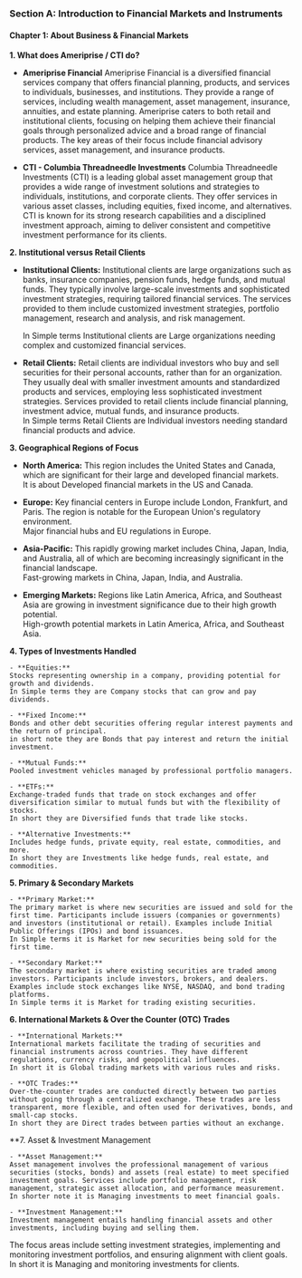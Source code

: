 
### Section A: Introduction to Financial Markets and Instruments

#### Chapter 1: About Business & Financial Markets

**1. What does Ameriprise / CTI do?**
  - **Ameriprise Financial**
    Ameriprise Financial is a diversified financial services company that offers financial planning, products, and services to individuals, 
    businesses, and institutions. They provide a range of services, including wealth management, asset management, insurance, annuities, 
    and estate planning. Ameriprise caters to both retail and institutional clients, focusing on helping them achieve 
    their financial goals through personalized advice and a broad range of financial products. 
    The key areas of their focus include financial advisory services, asset management, and insurance products.
    
  - **CTI - Columbia Threadneedle Investments**
    Columbia Threadneedle Investments (CTI) is a leading global asset management group 
    that provides a wide range of investment solutions and strategies to individuals, institutions, and corporate clients. 
    They offer services in various asset classes, including equities, fixed income, and alternatives. 
    CTI is known for its strong research capabilities and a disciplined investment approach, 
    aiming to deliver consistent and competitive investment performance for its clients.


**2. Institutional versus Retail Clients**

  - **Institutional Clients:**
	  Institutional clients are large organizations such as banks, insurance companies, pension funds, hedge funds, and mutual funds.
    They typically involve large-scale investments and sophisticated investment strategies, requiring tailored financial services.
    The services provided to them include customized investment strategies, portfolio management, research and analysis, and risk management.  

	  In Simple terms Institutional clients are Large organizations needing complex and customized financial services.

  - **Retail Clients:**
  	Retail clients are individual investors who buy and sell securities for their personal accounts, rather than for an organization.
    They usually deal with smaller investment amounts and standardized products and services, employing less sophisticated
    investment strategies. Services provided to retail clients include financial planning, investment advice, mutual funds, and insurance products.  
	  In Simple terms Retail Clients are Individual investors needing standard financial products and advice.

**3. Geographical Regions of Focus**

  - **North America:**
	  This region includes the United States and Canada, which are significant for their large and developed financial markets.  
	  It is about Developed financial markets in the US and Canada.

  - **Europe:**
	  Key financial centers in Europe include London, Frankfurt, and Paris. The region is notable for the European Union's regulatory environment.  
  	Major financial hubs and EU regulations in Europe.

  - **Asia-Pacific:**
	  This rapidly growing market includes China, Japan, India, and Australia, all of which are becoming increasingly significant in the financial landscape.  
    Fast-growing markets in China, Japan, India, and Australia.

  - **Emerging Markets:**
	  Regions like Latin America, Africa, and Southeast Asia are growing in investment significance due to their high growth potential.  
    High-growth potential markets in Latin America, Africa, and Southeast Asia.

**4. Types of Investments Handled**

	- **Equities:**
	Stocks representing ownership in a company, providing potential for growth and dividends.  
	In Simple terms they are Company stocks that can grow and pay dividends.

	- **Fixed Income:**
	Bonds and other debt securities offering regular interest payments and the return of principal.  
	in short note they are Bonds that pay interest and return the initial investment.

	- **Mutual Funds:**
	Pooled investment vehicles managed by professional portfolio managers.  

	- **ETFs:**
	Exchange-traded funds that trade on stock exchanges and offer diversification similar to mutual funds but with the flexibility of stocks.  
	In short they are Diversified funds that trade like stocks.

	- **Alternative Investments:**
	Includes hedge funds, private equity, real estate, commodities, and more.  
	In short they are Investments like hedge funds, real estate, and commodities.

**5. Primary & Secondary Markets**

	- **Primary Market:**
	The primary market is where new securities are issued and sold for the first time. Participants include issuers (companies or governments) and investors (institutional or retail). Examples include Initial Public Offerings (IPOs) and bond issuances.  
	In Simple terms it is Market for new securities being sold for the first time.

	- **Secondary Market:**
	The secondary market is where existing securities are traded among investors. Participants include investors, brokers, and dealers. Examples include stock exchanges like NYSE, NASDAQ, and bond trading platforms.  
	In Simple terms it is Market for trading existing securities.

**6. International Markets & Over the Counter (OTC) Trades**

	- **International Markets:**
	International markets facilitate the trading of securities and financial instruments across countries. They have different regulations, currency risks, and geopolitical influences.  
	In short it is Global trading markets with various rules and risks.

	- **OTC Trades:**
	Over-the-counter trades are conducted directly between two parties without going through a centralized exchange. These trades are less transparent, more flexible, and often used for derivatives, bonds, and small-cap stocks.  
	In short they are Direct trades between parties without an exchange.

**7. Asset & Investment Management

	- **Asset Management:**
	Asset management involves the professional management of various securities (stocks, bonds) and assets (real estate) to meet specified investment goals. Services include portfolio management, risk management, strategic asset allocation, and performance measurement.  
	In shorter note it is Managing investments to meet financial goals.

	- **Investment Management:**
	Investment management entails handling financial assets and other investments, including buying and selling them. 
 The focus areas include setting investment strategies, implementing and monitoring investment portfolios, and ensuring alignment with client goals.  
	In short it is Managing and monitoring investments for clients.


